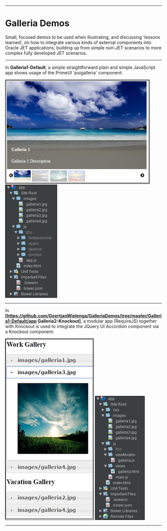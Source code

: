 <hr>

# Galleria Demos

Small, focused demos to be used when illustrating, and discussing 'lessons learned',
on how to integrate various
kinds of external components into Oracle JET applications, building up
from simple non-JET scenarios to more complex fully developed JET scenarios.

<hr>

In <b>Galleria1-Default</b>, a simple straightforward plain and simple JavaScript app
shows usage of the PrimeUI 'puigalleria' component:

<img style="border:1px solid black" src="Galleria1-Default/pic-1.png"/>
<img style="border:1px solid black" src="Galleria1-Default/pic-2.png"/>

<hr>

In <b>[https://github.com/GeertjanWielenga/GalleriaDemos/tree/master/Galleria1-Default/app Galleria2-Knockout]</b>, a modular app (RequireJS) together with Knockout is used
to integrate the JQuery UI Accordion component via a Knockout component:

<img style="border:1px solid black" src="Galleria2-Knockout/pic-1.png"/>
<img style="border:1px solid black" src="Galleria2-Knockout/pic-2.png"/>

<hr>
